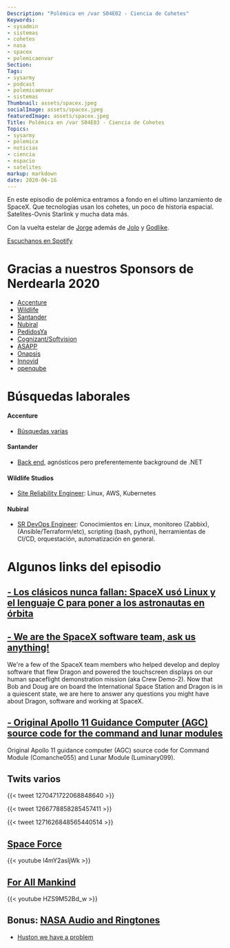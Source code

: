 ```yaml
---
Description: "Polémica en /var S04E02 - Ciencia de Cohetes"
Keywords:
- sysadmin 
- sistemas
- cohetes
- nasa
- spacex
- polemicaenvar
Section: 
Tags:
- sysarmy
- podcast
- polemicaenvar
- sistemas
Thumbnail: assets/spacex.jpeg
socialImage: assets/spacex.jpeg
featuredImage: assets/spacex.jpeg
Title: Polémica en /var S04E03 - Ciencia de Cohetes
Topics:
- sysarmy
- polemica
- noticias
- ciencia
- espacio
- satelites
markup: markdown
date: 2020-06-16
---
```


En este episodio de polémica entramos a fondo en el ultimo lanzamiento de SpaceX. Que tecnologías usan los cohetes, un poco de historia espacial. Satelites-Ovnis Starlink y mucha data más.

Con la vuelta estelar de [Jorge](https://twitter.com/ar_jorge1987) además de [Jolo](https://twitter.com/ajolo) y [Godlike](https://twitter.com/godlike64).

[Escuchanos en Spotify](https://open.spotify.com/episode/7tpFWZOH4Mpve474N76Lkv?si=yVkiOWPdRC27QWcEg1z2UQ)

<!--more-->

# Gracias a nuestros Sponsors de Nerdearla 2020
- [Accenture](https://sysar.my/accenture)
- [Wildlife](https://sysar.my/wildlife)
- [Santander](https://sysar.my/santander)
- [Nubiral](https://sysar.my/nubiral)
- [PedidosYa](https://sysar.my/pedidosya)
- [Cognizant/Softvision](https://sysar.my/cognizant)
- [ASAPP](https://sysar.my/asapp)
- [Onapsis](https://sysar.my/onapsis)
- [Innovid](https://sysar.my/innovid)
- [openqube](https://sysar.my/openqube)


# Búsquedas laborales

#### Accenture
- [Búsquedas varias](https://sysar.my/dI65xL)

#### Santander 
- [Back end](https://sysar.my/2R29XM), agnósticos pero preferentemente background de .NET

#### Wildlife Studios
- [Site Reliability Engineer](https://sysar.my/el08X6): Linux, AWS, Kubernetes

#### Nubiral
- [SR DevOps Engineer](https://sysar.my/MUcut8):  Conocimientos en: Linux, monitoreo (Zabbix), (Ansible/Terraform/etc), scripting (bash, python), herramientas de CI/CD, orquestación, automatización en general.


# Algunos links del episodio

## [- Los clásicos nunca fallan: SpaceX usó Linux y el lenguaje C para poner a los astronautas en órbita](https://computerhoy.com/noticias/tecnologia/spacex-linux-lenguaje-c-654567)

## [- We are the SpaceX software team, ask us anything!](https://www.reddit.com/r/spacex/comments/gxb7j1/we_are_the_spacex_software_team_ask_us_anything/)
We're a few of the SpaceX team members who helped develop and deploy software that flew Dragon and powered the touchscreen displays on our human spaceflight demonstration mission (aka Crew Demo-2). Now that Bob and Doug are on board the International Space Station and Dragon is in a quiescent state, we are here to answer any questions you might have about Dragon, software and working at SpaceX.

## [- Original Apollo 11 Guidance Computer (AGC) source code for the command and lunar modules](https://github.com/chrislgarry/Apollo-11)
Original Apollo 11 guidance computer (AGC) source code for Command Module (Comanche055) and Lunar Module (Luminary099).

## Twits varios

{{< tweet 1270471722068848640 >}}

{{< tweet 1266778858285457411 >}}

{{< tweet 1271626848565440514 >}}

## [Space Force](https://www.netflix.com/title/81021929)
{{< youtube l4mY2asIjWk >}}

## [For All Mankind](https://tv.apple.com/us/show/for-all-mankind/umc.cmc.6wsi780sz5tdbqcf11k76mkp7)
{{< youtube HZS9M52Bd_w >}}

## Bonus: [NASA Audio and Ringtones](https://www.nasa.gov/connect/sounds/index.html)
 - [Huston we have a problem](https://www.nasa.gov/mp3/574928main_houston_problem.mp3)

